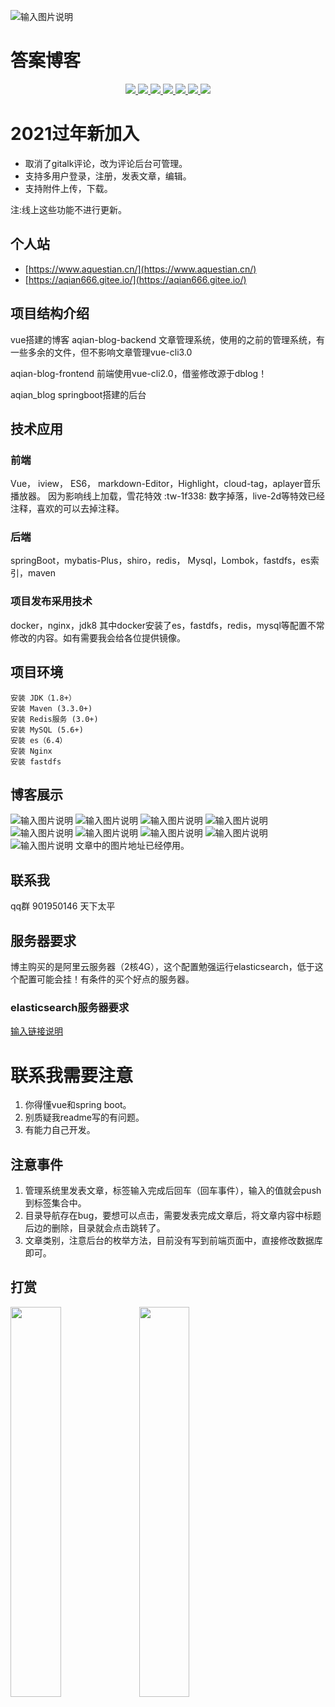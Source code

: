 ![输入图片说明](https://images.gitee.com/uploads/images/2020/0922/091803_234785a7_2156220.gif "1.8ff235a.gif")
# 答案博客
<p align="center">
    <a target="_blank" href="https://www.oracle.com/technetwork/java/javase/downloads/index.html">
        <img src="https://img.shields.io/hexpm/l/plug.svg" ></img>
        <img src="https://img.shields.io/badge/JDK-1.8+-green.svg" ></img>
        <img src="https://img.shields.io/badge/springboot-2.1.4.RELEASE-green" ></img>
        <img src="https://img.shields.io/badge/redis-red" ></img>
        <img src="https://img.shields.io/badge/fastdfs图片上传-yellow" ></img>
        <img src="https://img.shields.io/badge/vue-2.5.17-pink" ></img>
        <img src="https://img.shields.io/badge/mybatis--plus-3.1.2-9cf" ></img>
    </a>
</p>

# 2021过年新加入

- 取消了gitalk评论，改为评论后台可管理。
- 支持多用户登录，注册，发表文章，编辑。
- 支持附件上传，下载。

注:线上这些功能不进行更新。

## 个人站
- [https://www.aquestian.cn/](https://www.aquestian.cn/)
- [https://aqian666.gitee.io/](https://aqian666.gitee.io/)


## 项目结构介绍
vue搭建的博客
aqian-blog-backend 文章管理系统，使用的之前的管理系统，有一些多余的文件，但不影响文章管理vue-cli3.0

aqian-blog-frontend 前端使用vue-cli2.0，借鉴修改源于dblog！

aqian_blog springboot搭建的后台

## 技术应用
 ### 前端
   Vue， iview， ES6， markdown-Editor，Highlight，cloud-tag，aplayer音乐播放器。
   因为影响线上加载，雪花特效 :tw-1f338: 数字掉落，live-2d等特效已经注释，喜欢的可以去掉注释。
 ### 后端
   springBoot，mybatis-Plus，shiro，redis， Mysql，Lombok，fastdfs，es索引，maven
 ### 项目发布采用技术
   docker，nginx，jdk8
   其中docker安装了es，fastdfs，redis，mysql等配置不常修改的内容。如有需要我会给各位提供镜像。


## 项目环境
    安装 JDK（1.8+）
    安装 Maven (3.3.0+)
    安装 Redis服务 (3.0+)
    安装 MySQL (5.6+)
    安装 es（6.4）
    安装 Nginx
    安装 fastdfs


## 博客展示
![输入图片说明](/img/1.png)
![输入图片说明](/img/2.png)
![输入图片说明](/img/3.png)
![输入图片说明](/img/4.png)
![输入图片说明](/img/5.png)
![输入图片说明](/img/6.png)
![输入图片说明](/img/7.png)
![输入图片说明](/img/8.png)
![输入图片说明](/img/9.png)
文章中的图片地址已经停用。



## 联系我
qq群 901950146  天下太平

## 服务器要求
博主购买的是阿里云服务器（2核4G），这个配置勉强运行elasticsearch，低于这个配置可能会挂！有条件的买个好点的服务器。
### elasticsearch服务器要求
[输入链接说明](https://www.elastic.co/guide/cn/elasticsearch/guide/current/hardware.html)


# 联系我需要注意
1. 你得懂vue和spring boot。
2. 别质疑我readme写的有问题。
3. 有能力自己开发。

## 注意事件

1. 管理系统里发表文章，标签输入完成后回车（回车事件），输入的值就会push到标签集合中。
2. 目录导航存在bug，要想可以点击，需要发表完成文章后，将文章内容中<h>标题后边的<a></a>删除，目录就会点击跳转了。
3. 文章类别，注意后台的枚举方法，目前没有写到前端页面中，直接修改数据库即可。

## 打赏
<img src="/img/10.jpg" width="40%" height="40%" align="middle" />
<img src="/img/11.jpg" width="40%" height="40%" align="middle" />

